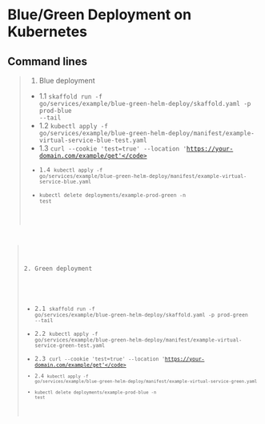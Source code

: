 # Blue/Green Deployment on Kubernetes

## Command lines

> 1. Blue deployment
> - 1.1 <code>skaffold run -f go/services/example/blue-green-helm-deploy/skaffold.yaml -p prod-blue --tail</code>
> - 1.2 <code>kubectl apply -f go/services/example/blue-green-helm-deploy/manifest/example-virtual-service-blue-test.yaml</code>
> - 1.3 <code>curl --cookie 'test=true' --location 'https://your-domain.com/example/get'</code>
> - 1.4 <code>kubectl apply -f go/services/example/blue-green-helm-deploy/manifest/example-virtual-service-blue.yaml</code>
> - <code>kubectl delete deployments/example-prod-green -n test</code>

> 2. Green deployment
> - 2.1 <code>skaffold run -f go/services/example/blue-green-helm-deploy/skaffold.yaml -p prod-green --tail</code>
> - 2.2 <code>kubectl apply -f go/services/example/blue-green-helm-deploy/manifest/example-virtual-service-green-test.yaml</code>
> - 2.3 <code>curl --cookie 'test=true' --location 'https://your-domain.com/example/get'</code>
> - 2.4 <code>kubectl apply -f go/services/example/blue-green-helm-deploy/manifest/example-virtual-service-green.yaml</code>
> - <code>kubectl delete deployments/example-prod-blue -n test</code>
